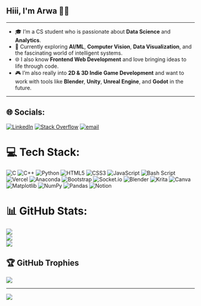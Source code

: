 ## Hiii, I'm Arwa 👾💫  
---

- 🎓 I’m a CS student who is passionate about **Data Science** and **Analytics**.  
- 🧠 Currently exploring **AI/ML**, **Computer Vision**, **Data Visualization**, and the fascinating world of intelligent systems.  
- 🌐 I also know **Frontend Web Development** and love bringing ideas to life through code.  
- 🎮 I’m also really into **2D & 3D Indie Game Development** and want to work with tools like **Blender**, **Unity**, **Unreal Engine**, and **Godot** in the future.
---


## 🌐 Socials:
[![LinkedIn](https://img.shields.io/badge/LinkedIn-%230077B5.svg?logo=linkedin&logoColor=white)](https://linkedin.com/in/arwa-abbas-kerani-3228ab346) [![Stack Overflow](https://img.shields.io/badge/-Stackoverflow-FE7A16?logo=stack-overflow&logoColor=white)](https://stackoverflow.com/users/30728759/arwa-abbas) [![email](https://img.shields.io/badge/Email-D14836?logo=gmail&logoColor=white)](mailto:arwaabbaskerani@gmail.com) 

# 💻 Tech Stack:
![C](https://img.shields.io/badge/c-%2300599C.svg?style=for-the-badge&logo=c&logoColor=white) ![C++](https://img.shields.io/badge/c++-%2300599C.svg?style=for-the-badge&logo=c%2B%2B&logoColor=white) ![Python](https://img.shields.io/badge/python-3670A0?style=for-the-badge&logo=python&logoColor=ffdd54) ![HTML5](https://img.shields.io/badge/html5-%23E34F26.svg?style=for-the-badge&logo=html5&logoColor=white) ![CSS3](https://img.shields.io/badge/css3-%231572B6.svg?style=for-the-badge&logo=css3&logoColor=white) ![JavaScript](https://img.shields.io/badge/javascript-%23323330.svg?style=for-the-badge&logo=javascript&logoColor=%23F7DF1E) ![Bash Script](https://img.shields.io/badge/bash_script-%23121011.svg?style=for-the-badge&logo=gnu-bash&logoColor=white) ![Vercel](https://img.shields.io/badge/vercel-%23000000.svg?style=for-the-badge&logo=vercel&logoColor=white) ![Anaconda](https://img.shields.io/badge/Anaconda-%2344A833.svg?style=for-the-badge&logo=anaconda&logoColor=white) ![Bootstrap](https://img.shields.io/badge/bootstrap-%238511FA.svg?style=for-the-badge&logo=bootstrap&logoColor=white) ![Socket.io](https://img.shields.io/badge/Socket.io-black?style=for-the-badge&logo=socket.io&badgeColor=010101) ![Blender](https://img.shields.io/badge/blender-%23F5792A.svg?style=for-the-badge&logo=blender&logoColor=white) ![Krita](https://img.shields.io/badge/Krita-203759?style=for-the-badge&logo=krita&logoColor=EEF37B) ![Canva](https://img.shields.io/badge/Canva-%2300C4CC.svg?style=for-the-badge&logo=Canva&logoColor=white) ![Matplotlib](https://img.shields.io/badge/Matplotlib-%23ffffff.svg?style=for-the-badge&logo=Matplotlib&logoColor=black) ![NumPy](https://img.shields.io/badge/numpy-%23013243.svg?style=for-the-badge&logo=numpy&logoColor=white) ![Pandas](https://img.shields.io/badge/pandas-%23150458.svg?style=for-the-badge&logo=pandas&logoColor=white) ![Notion](https://img.shields.io/badge/Notion-%23000000.svg?style=for-the-badge&logo=notion&logoColor=white)
# 📊 GitHub Stats:
![](https://github-readme-stats.vercel.app/api?username=Arwa-Abbas&theme=aura&hide_border=true&include_all_commits=true&count_private=true)<br/>
![](https://nirzak-streak-stats.vercel.app/?user=Arwa-Abbas&theme=aura&hide_border=true)<br/>
![](https://github-readme-stats.vercel.app/api/top-langs/?username=Arwa-Abbas&theme=aura&hide_border=true&include_all_commits=true&count_private=true&layout=compact)

## 🏆 GitHub Trophies
![](https://github-profile-trophy.vercel.app/?username=Arwa-Abbas&theme=radical&no-frame=false&no-bg=true&margin-w=4)

---
[![](https://visitcount.itsvg.in/api?id=Arwa-Abbas&icon=0&color=6)](https://visitcount.itsvg.in)

<!-- Proudly created with GPRM ( https://gprm.itsvg.in ) -->
